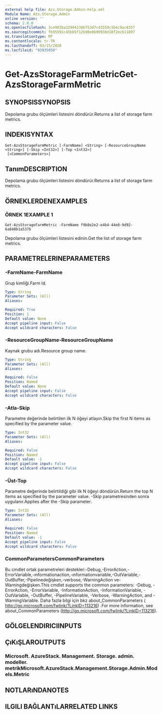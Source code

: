 ```yaml
---
external help file: Azs.Storage.Admin-help.xml
Module Name: Azs.Storage.Admin
online version: ''
schema: 2.0.0
ms.openlocfilehash: 3ce903ba229942386f53d7cd3559c1b4c9ac835f
ms.sourcegitcommit: fb95591c45bb5f12b98e0690938d18f2ec611897
ms.translationtype: MT
ms.contentlocale: tr-TR
ms.lasthandoff: 03/15/2020
ms.locfileid: "93935050"
---
```

# <span data-ttu-id="59273-101">Get-AzsStorageFarmMetric</span><span class="sxs-lookup"><span data-stu-id="59273-101">Get-AzsStorageFarmMetric</span></span>

## <span data-ttu-id="59273-102">SYNOPSIS</span><span class="sxs-lookup"><span data-stu-id="59273-102">SYNOPSIS</span></span>
<span data-ttu-id="59273-103">Depolama grubu ölçümleri listesini döndürür.</span><span class="sxs-lookup"><span data-stu-id="59273-103">Returns a list of storage farm metrics.</span></span>

## <span data-ttu-id="59273-104">INDEKI</span><span class="sxs-lookup"><span data-stu-id="59273-104">SYNTAX</span></span>

```
Get-AzsStorageFarmMetric [-FarmName] <String> [-ResourceGroupName <String>] [-Skip <Int32>] [-Top <Int32>]
 [<CommonParameters>]
```

## <span data-ttu-id="59273-105">Tanım</span><span class="sxs-lookup"><span data-stu-id="59273-105">DESCRIPTION</span></span>
<span data-ttu-id="59273-106">Depolama grubu ölçümleri listesini döndürür.</span><span class="sxs-lookup"><span data-stu-id="59273-106">Returns a list of storage farm metrics.</span></span>

## <span data-ttu-id="59273-107">ÖRNEKLERDEN</span><span class="sxs-lookup"><span data-stu-id="59273-107">EXAMPLES</span></span>

### <span data-ttu-id="59273-108">ÖRNEK 1</span><span class="sxs-lookup"><span data-stu-id="59273-108">EXAMPLE 1</span></span>
```
Get-AzsStorageFarmMetric -FarmName f9b8e2e2-e4b4-44e0-9d92-6a848b1a5376
```

<span data-ttu-id="59273-109">Depolama grubu ölçümleri listesini edinin.</span><span class="sxs-lookup"><span data-stu-id="59273-109">Get the list of storage farm metrics.</span></span>

## <span data-ttu-id="59273-110">PARAMETRELERINE</span><span class="sxs-lookup"><span data-stu-id="59273-110">PARAMETERS</span></span>

### <span data-ttu-id="59273-111">-FarmName</span><span class="sxs-lookup"><span data-stu-id="59273-111">-FarmName</span></span>
<span data-ttu-id="59273-112">Grup kimliği.</span><span class="sxs-lookup"><span data-stu-id="59273-112">Farm Id.</span></span>

```yaml
Type: String
Parameter Sets: (All)
Aliases:

Required: True
Position: 1
Default value: None
Accept pipeline input: False
Accept wildcard characters: False
```

### <span data-ttu-id="59273-113">-ResourceGroupName</span><span class="sxs-lookup"><span data-stu-id="59273-113">-ResourceGroupName</span></span>
<span data-ttu-id="59273-114">Kaynak grubu adı.</span><span class="sxs-lookup"><span data-stu-id="59273-114">Resource group name.</span></span>

```yaml
Type: String
Parameter Sets: (All)
Aliases:

Required: False
Position: Named
Default value: None
Accept pipeline input: False
Accept wildcard characters: False
```

### <span data-ttu-id="59273-115">-Atla</span><span class="sxs-lookup"><span data-stu-id="59273-115">-Skip</span></span>
<span data-ttu-id="59273-116">Parametre değerinde belirtilen ilk N öğeyi atlayın.</span><span class="sxs-lookup"><span data-stu-id="59273-116">Skip the first N items as specified by the parameter value.</span></span>

```yaml
Type: Int32
Parameter Sets: (All)
Aliases:

Required: False
Position: Named
Default value: -1
Accept pipeline input: False
Accept wildcard characters: False
```

### <span data-ttu-id="59273-117">-Üst</span><span class="sxs-lookup"><span data-stu-id="59273-117">-Top</span></span>
<span data-ttu-id="59273-118">Parametre değerinde belirtildiği gibi ilk N öğeyi döndürün.</span><span class="sxs-lookup"><span data-stu-id="59273-118">Return the top N items as specified by the parameter value.</span></span>
<span data-ttu-id="59273-119">-Skip parametresinden sonra uygulanır.</span><span class="sxs-lookup"><span data-stu-id="59273-119">Applies after the -Skip parameter.</span></span>

```yaml
Type: Int32
Parameter Sets: (All)
Aliases:

Required: False
Position: Named
Default value: -1
Accept pipeline input: False
Accept wildcard characters: False
```

### <span data-ttu-id="59273-120">CommonParameters</span><span class="sxs-lookup"><span data-stu-id="59273-120">CommonParameters</span></span>
<span data-ttu-id="59273-121">Bu cmdlet ortak parametreleri destekler:-Debug,-ErrorAction,-ErrorVariable,-ınformationaction,-ınformationvariable,-OutVariable,-OutBuffer,-Pipelinedeğişken,-verbose,-WarningAction ve-Warningdeğişken.</span><span class="sxs-lookup"><span data-stu-id="59273-121">This cmdlet supports the common parameters: -Debug, -ErrorAction, -ErrorVariable, -InformationAction, -InformationVariable, -OutVariable, -OutBuffer, -PipelineVariable, -Verbose, -WarningAction, and -WarningVariable.</span></span> <span data-ttu-id="59273-122">Daha fazla bilgi için bkz about_CommonParameters ( http://go.microsoft.com/fwlink/?LinkID=113216) .</span><span class="sxs-lookup"><span data-stu-id="59273-122">For more information, see about_CommonParameters (http://go.microsoft.com/fwlink/?LinkID=113216).</span></span>

## <span data-ttu-id="59273-123">GÖLGELENDIRICI</span><span class="sxs-lookup"><span data-stu-id="59273-123">INPUTS</span></span>

## <span data-ttu-id="59273-124">ÇıKıŞLAR</span><span class="sxs-lookup"><span data-stu-id="59273-124">OUTPUTS</span></span>

### <span data-ttu-id="59273-125">Microsoft. AzureStack. Management. Storage. admin. modeller. metrik</span><span class="sxs-lookup"><span data-stu-id="59273-125">Microsoft.AzureStack.Management.Storage.Admin.Models.Metric</span></span>

## <span data-ttu-id="59273-126">NOTLARıNDA</span><span class="sxs-lookup"><span data-stu-id="59273-126">NOTES</span></span>

## <span data-ttu-id="59273-127">ILGILI BAĞLANTıLAR</span><span class="sxs-lookup"><span data-stu-id="59273-127">RELATED LINKS</span></span>
